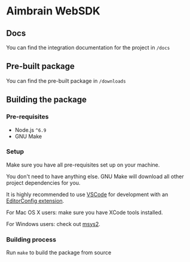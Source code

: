 # Aimbrain WebSDK

## Docs

You can find the integration documentation for the project in `/docs`

## Pre-built package

You can find the pre-built package in `/downloads`

## Building the package

### Pre-requisites

* Node.js `^6.9`
* GNU Make

### Setup

Make sure you have all pre-requisites set up on your machine.

You don't need to have anything else. GNU Make will download all other
project dependencies for you.

It is highly recommended to use [VSCode] for development with an
[EditorConfig extension].

For Mac OS X users: make sure you have XCode tools installed.

For Windows users: check out [msys2].

### Building process

Run `make` to build the package from source

[vscode]: https://code.visualstudio.com/
[editorconfig extension]: https://marketplace.visualstudio.com/items?itemName=EditorConfig.EditorConfig
[msys2]: http://msys2.github.io/
